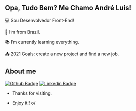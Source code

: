 ## Opa, Tudo Bem? Me Chamo André Luis!

 

:computer: Sou Desenvolvedor Front-End!

:house_with_garden: I’m from Brazil.

:books: I’m currently learning everything.

:outbox_tray: 2021 Goals: create a new project and find a new job.

 

## About me

[![Github Badge](https://img.shields.io/badge/Telegram-2CA5E0?style=for-the-badge&logo=telegram&logoColor=white)](https://telegram.me/YourUsernameHere) [![Linkedin Badge](https://img.shields.io/badge/-LinkedIn-blue?style=flat-square&logo=Linkedin&logoColor=white&link=https://github.com/andrelcalado)](https://github.com/andrelcalado)



- Thanks for visiting.

- Enjoy it!! o/
